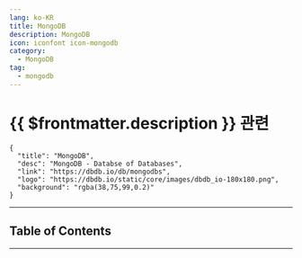```yaml
---
lang: ko-KR
title: MongoDB
description: MongoDB
icon: iconfont icon-mongodb
category:
  - MongoDB
tag:
  - mongodb
---
```


# {{ $frontmatter.description }} 관련

```component VPCard
{
  "title": "MongoDB",
  "desc": "MongoDB - Databse of Databases",
  "link": "https://dbdb.io/db/mongodbs",
  "logo": "https://dbdb.io/static/core/images/dbdb_io-180x180.png",
  "background": "rgba(38,75,99,0.2)"
}
```

<ShieldsGroup logos="mongodb"/>

---

## Table of Contents

<ToCLocal basePath="/data-science/mongodb/" />

---

<TagLinks />